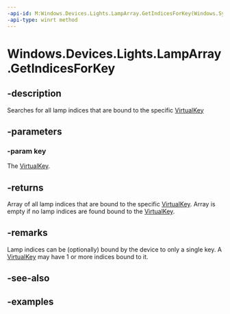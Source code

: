 ```yaml
---
-api-id: M:Windows.Devices.Lights.LampArray.GetIndicesForKey(Windows.System.VirtualKey)
-api-type: winrt method
---
```


<!-- Method syntax.
public int[] LampArray.GetIndicesForKey(VirtualKey key)
-->

# Windows.Devices.Lights.LampArray.GetIndicesForKey

## -description
Searches for all lamp indices that are bound to the specific [VirtualKey](../windows.system/virtualkey.md)
## -parameters
### -param key
The [VirtualKey](../windows.system/virtualkey.md).
## -returns
Array of all lamp indices that are bound to the specific [VirtualKey](../windows.system/virtualkey.md).  Array is empty if no lamp indices are found bound to the [VirtualKey](../windows.system/virtualkey.md).
## -remarks
Lamp indices can be (optionally) bound by the device to only a single key.  A [VirtualKey](../windows.system/virtualkey.md) may have 1 or more indices bound to it.
## -see-also

## -examples

